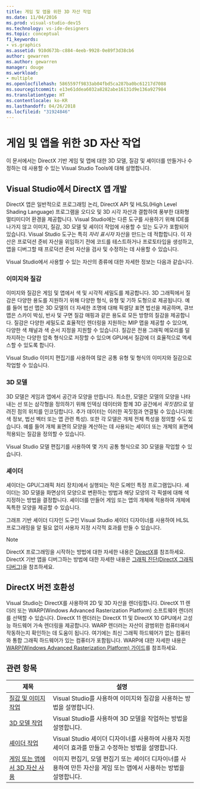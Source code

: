 ```yaml
---
title: 게임 및 앱을 위한 3D 자산 작업
ms.date: 11/04/2016
ms.prod: visual-studio-dev15
ms.technology: vs-ide-designers
ms.topic: conceptual
f1_keywords:
- vs.graphics
ms.assetid: 910d673b-c884-4eeb-9928-0e89f3d38cb6
author: gewarren
ms.author: gewarren
manager: douge
ms.workload:
- multiple
ms.openlocfilehash: 5865597f9833ab04fbd5ca287ba0bc61217d7088
ms.sourcegitcommit: e13e61ddea6032a8282abe16131d9e136a927984
ms.translationtype: HT
ms.contentlocale: ko-KR
ms.lasthandoff: 04/26/2018
ms.locfileid: "31924846"
---
```

# <a name="work-with-3d-assets-for-games-and-apps"></a>게임 및 앱을 위한 3D 자산 작업

이 문서에서는 DirectX 기반 게임 및 앱에 대한 3D 모델, 질감 및 셰이더를 만들거나 수정하는 데 사용할 수 있는 Visual Studio Tools에 대해 설명합니다.

## <a name="directx-app-development-in-visual-studio"></a>Visual Studio에서 DirectX 앱 개발
 DirectX 앱은 일반적으로 프로그래밍 논리, DirectX API 및 HLSL(High Level Shading Language) 프로그램을 오디오 및 3D 시각 자산과 결합하여 풍부한 대화형 멀티미디어 환경을 제공합니다. Visual Studio에는 다른 도구를 사용하기 위해 IDE를 나가지 않고 이미지, 질감, 3D 모델 및 셰이더 작업에 사용할 수 있는 도구가 포함되어 있습니다. Visual Studio 도구는 특히 *자리 표시자* 자산을 만드는 데 적합합니다. 이 자산은 프로덕션 준비 자산을 위임하기 전에 코드를 테스트하거나 프로토타입을 생성하고, 앱을 디버그할 때 프로덕션 준비 자산을 검사 및 수정하는 데 사용할 수 있습니다.

 Visual Studio에서 사용할 수 있는 자산의 종류에 대한 자세한 정보는 다음과 같습니다.

### <a name="images-and-textures"></a>이미지와 질감
 이미지와 질감은 게임 및 앱에서 색 및 시각적 세밀도를 제공합니다. 3D 그래픽에서 질감은 다양한 용도를 지원하기 위해 다양한 형식, 유형 및 기하 도형으로 제공됩니다. 예를 들어 법선 맵은 3D 모델의 더 자세한 조명에 대해 픽셀당 표면 법선을 제공하며, 큐브 맵은 스카이 박싱, 반사 및 구면 질감 매핑과 같은 용도로 모든 방향의 질감을 제공합니다. 질감은 다양한 세밀도로 효율적인 렌더링을 지원하는 MIP 맵을 제공할 수 있으며, 다양한 색 채널과 색 순서 지정을 지원할 수 있습니다. 질감은 전용 그래픽 메모리를 덜 차지하는 다양한 압축 형식으로 저장할 수 있으며 GPU에서 질감에 더 효율적으로 액세스할 수 있도록 합니다.

 Visual Studio 이미지 편집기를 사용하여 많은 공통 유형 및 형식의 이미지와 질감으로 작업할 수 있습니다.

### <a name="3d-models"></a>3D 모델
 3D 모델은 게임과 앱에서 공간과 모양을 만듭니다. 최소한, 모델은 모델의 모양을 나타내는 선 또는 삼각형을 정의하기 위해 인덱싱 데이터와 함께 3D 공간에서 *꼭짓점*으로 알려진 점의 위치를 인코딩합니다. 추가 데이터는 이러한 꼭짓점과 연결될 수 있습니다(예: 색 정보, 법선 벡터 또는 앱 관련 특성). 또한 각 모델은 개체 전체 특성을 정의할 수도 있습니다. 예를 들어 개체 표면의 모양을 계산하는 데 사용되는 셰이더 또는 개체의 표면에 적용되는 질감을 정의할 수 있습니다.

 Visual Studio 모델 편집기를 사용하여 몇 가지 공통 형식으로 3D 모델을 작업할 수 있습니다.

### <a name="shaders"></a>셰이더
 셰이더는 GPU(그래픽 처리 장치)에서 실행되는 작은 도메인 특정 프로그램입니다. 셰이더는 3D 모델을 화면상의 모양으로 변환하는 방법과 해당 모양의 각 픽셀에 대해 색 지정하는 방법을 결정합니다. 셰이더를 만들어 게임 또는 앱의 개체에 적용하여 개체에 독특한 모양을 제공할 수 있습니다.

 그래프 기반 셰이더 디자인 도구인 Visual Studio 셰이더 디자이너를 사용하여 HLSL 프로그래밍을 알 필요 없이 사용자 지정 시각적 효과를 만들 수 있습니다.

> [!NOTE]
> DirectX 프로그래밍을 시작하는 방법에 대한 자세한 내용은 [DirectX](http://go.microsoft.com/fwlink/p/?LinkId=224633)를 참조하세요. DirectX 기반 앱을 디버그하는 방법에 대한 자세한 내용은 [그래픽 진단(DirectX 그래픽 디버그)](../debugger/visual-studio-graphics-diagnostics.md)을 참조하세요.

## <a name="directx-version-compatibility"></a>DirectX 버전 호환성
 Visual Studio는 DirectX를 사용하여 2D 및 3D 자산을 렌더링합니다. DirectX 11 렌더러 또는 WARP(Windows Advanced Rasterization Platform) 소프트웨어 렌더러를 선택할 수 있습니다. DirectX 11 렌더러는 DirectX 11 및 DirectX 10 GPU에서 고성능 하드웨어 가속 렌더링을 제공합니다. WARP 렌더러는 자산이 광범위한 컴퓨터에서 작동하는지 확인하는 데 도움이 됩니다. 여기에는 최신 그래픽 하드웨어가 없는 컴퓨터와 통합 그래픽 하드웨어가 있는 컴퓨터가 포함됩니다. WARP에 대한 자세한 내용은 [WARP(Windows Advanced Rasterization Platform) 가이드](http://go.microsoft.com/fwlink/p/?LinkId=224634)를 참조하세요.

## <a name="related-topics"></a>관련 항목

|제목|설명|
|-----------|-----------------|
|[질감 및 이미지 작업](../designers/working-with-textures-and-images.md)|Visual Studio를 사용하여 이미지와 질감을 사용하는 방법을 설명합니다.|
|[3D 모델 작업](../designers/working-with-3-d-models.md)|Visual Studio를 사용하여 3D 모델을 작업하는 방법을 설명합니다.|
|[셰이더 작업](../designers/working-with-shaders.md)|Visual Studio 셰이더 디자이너를 사용하여 사용자 지정 셰이더 효과를 만들고 수정하는 방법을 설명합니다.|
|[게임 또는 앱에서 3D 자산 사용](../designers/using-3-d-assets-in-your-game-or-app.md)|이미지 편집기, 모델 편집기 또는 셰이더 디자이너를 사용하여 만든 자산을 게임 또는 앱에서 사용하는 방법을 설명합니다.|